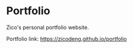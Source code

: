 # Portfolio

Zico's personal portfolio website.

Portfolio link: https://zicodeng.github.io/portfolio

